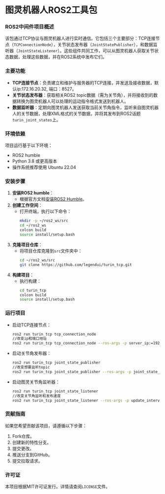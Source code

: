 # 图灵机器人ROS2工具包

### ROS2中间件项目概述

该包通过TCP协议与图灵机器人进行实时通信。它包括三个主要部分：TCP连接节点（`TCPConnectionNode`），关节状态发布器（`JointStatePublisher`），和数据监听器（`JointStateListener`）。这些组件共同工作，可以从图灵机器人获取关节状态数据，处理这些数据，并在ROS2系统中发布它们。

### 主要功能

- **TCP连接节点**：负责建立和维护与服务器的TCP连接，并发送及接收数据，默认ip:172.16.20.32, 端口：8527。
- **关节状态发布器**：获取相关ROS2 topic数据（需为关节角），并将接收到的数据转换为图灵机器人可以处理的运动指令格式发送到机器人。
- **数据监听器**：定期向图灵机器人发送获取当前关节角指令，监听来自图灵机器人的关节数据，处理XML格式的关节数据，并将其发布到ROS2话题`turin_joint_states`上。

### 环境依赖

项目运行基于以下环境：
- ROS2 humble
- Python 3.8 或更高版本
- 操作系统推荐使用 Ubuntu 22.04

### 安装步骤

1. **安装ROS2 humble**：
   - 根据官方文档[安装ROS2 Humble](https://docs.ros.org/en/humble/Installation.html)。
2. **创建工作空间**：
   - 打开终端，执行以下命令：
     ```bash
     mkdir -p ~/ros2_ws/src
     cd ~/ros2_ws
     colcon build
     source install/setup.bash
     ```
3. **克隆项目仓库**：
   - 将项目仓库克隆到`src`文件夹中：
     ```bash
     cd ~/ros2_ws/src
     git clone https://github.com/legendui/turin_tcp.git
     ```
4. **构建项目**：
   - 执行构建：
     ```bash
     cd turin_tcp
     colcon build
     source install/setup.bash
     ```

### 运行项目

- 启动TCP连接节点：
  ```bash
  ros2 run turin_tcp tcp_connection_node
  //改变ip和端口地址
  ros2 run turin_tcp tcp_connection_node --ros-args -p server_ip:=192.168.1.5 -p server_port:=8527

  ```
- 启动关节角发布器：
  ```bash
  ros2 run turin_tcp joint_state_publisher
  //改变想要监听topic
  ros2 run turin_tcp joint_state_publisher --ros-args -p joint_state_topic:= joint_state -p update_interval:= 1.0 //单位：秒 数据类型：double
  ```
- 启动图灵关节角监听器：
  ```bash
  ros2 run turin_tcp joint_state_listener
  //改变关节角监听和发布速度
  ros2 run turin_tcp joint_state_listener --ros-args -p update_interval:=1.0 //单位：秒 数据类型：double
  ```

### 贡献指南

如果您希望贡献该项目，请遵循以下步骤：
1. Fork仓库。
2. 创建新的特性分支。
3. 提交更改。
4. 推送分支到GitHub。
5. 提交拉取请求。

### 许可证

本项目根据MIT许可证发行。详情请查阅`LICENSE`文件。